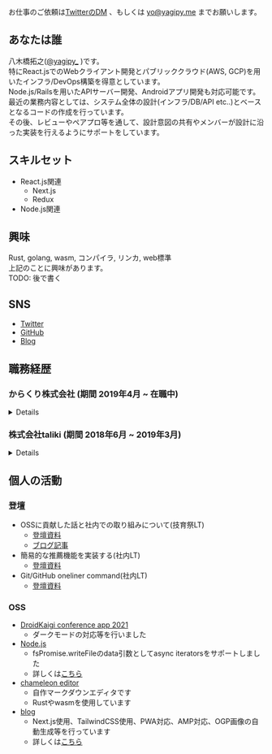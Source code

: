 お仕事のご依頼は[TwitterのDM](https://twitter.com/messages/compose?recipient_id=812979422554779648) 、もしくは yo@yagipy.me までお願いします。

## あなたは誰

八木橋拓之([@yagipy_](https://twitter.com/yagipy_) )です。  
特にReact.jsでのWebクライアント開発とパブリッククラウド(AWS, GCP)を用いたインフラ/DevOps構築を得意としています。  
Node.js/Railsを用いたAPIサーバー開発、Androidアプリ開発も対応可能です。  
最近の業務内容としては、システム全体の設計(インフラ/DB/API etc..)とベースとなるコードの作成を行っています。  
その後、レビューやペアプロ等を通して、設計意図の共有やメンバーが設計に沿った実装を行えるようにサポートをしています。

## スキルセット
- React.js関連
  - Next.js
  - Redux
- Node.js関連

## 興味
Rust, golang, wasm, コンパイラ, リンカ, web標準  
上記のことに興味があります。  
TODO: 後で書く

## SNS
- [Twitter](https://twitter.com/yagipy_)
- [GitHub](https://github.com/yagipy)
- [Blog](https://blog.yagipy.me)

## 職務経歴
### からくり株式会社 (期間 2019年4月 ~ 在職中)

<details>

#### 概要
2019年4月に新卒入社。  
教育グループのリーダーやテックリードを担当。

#### 関わったプロジェクト
抜粋しています。

- 大手ハウスメーカー顧客管理サービス

Web クライアント/サーバーサイドを担当しました。  
主に React を使用して Web クライアントの実装を行っていました。  
react-pdf を使用したクライアント側での PDF 生成、複数ファイルのアップロード機能、react-tableを使用した週次カレンダー機能等を実装しました。  
APIサーバーについてもいくつかAPIを実装しており、各区分ごとにソートを行う処理やパフォーマンスの最適化などを行いました。

- 大手メガネメーカー店舗向けサービス

モバイルアプリに提供するAPIをメインに開発してました。  
Railsアップグレード(4.2->5.2)、総合決済サービスを使用した決済機能のベース実装をしました。  
その後レビュワーとして参画してコード品質の向上を頑張りました。  
Android についても楽天Pay、LINEPay等の決済機能、クレジットカードのカメラ読み取り機能の実装を担当しました。

TODO: 後で書く

</details>

### 株式会社taliki (期間 2018年6月 ~ 2019年3月)

<details>

#### 概要
インターンとしてジョイン。
SNS上で応援を集められるサービス「ちあちあ」のインフラ構築を担当しました。  
https://prtimes.jp/main/html/rd/p/000000003.000036295.html

#### 使用技術
- AWS
  - EC2
  - ELB
  - Route53
  - etc...
- Nginx
- PostgreSQL

#### 職務内容
- EC2上にDjango実行環境の構築
  - DB: PostgreSQL
  - Webサーバー: Nginx
- お名前.comからRoute53へのドメイン移管
- お名前.comからRoute53へDNSを変更

</details>

## 個人の活動
### 登壇
- OSSに貢献した話と社内での取り組みについて(技育祭LT)
  - [登壇資料](https://docs.google.com/presentation/d/1MNydJolq1SIr76srcUbsmD7ZJzJxqprV_AgNjV7MDCM/edit?usp=sharing)
  - [ブログ記事](https://blog.yagipy.me/geeksai-lt)
- 簡易的な推薦機能を実装する(社内LT)
  - [登壇資料](https://speakerdeck.com/hiroyukiyagihashi/jian-yi-de-natui-jian-ji-neng-woshi-zhuang-suru)
- Git/GitHub oneliner command(社内LT)
  - [登壇資料](https://speakerdeck.com/hiroyukiyagihashi/github-oneliner-command)

### OSS
- [DroidKaigi conference app 2021](https://github.com/DroidKaigi/conference-app-2021)
  - ダークモードの対応等を行いました
- [Node.js](https://github.com/nodejs/node)
  - fsPromise.writeFileのdata引数としてasync iteratorsをサポートしました
  - 詳しくは[こちら](https://blog.yagipy.me/nodejs-writefile-support-async-iterators)
- [chameleon editor](https://cameleon-editor.netlify.app/)
  - 自作マークダウンエディタです
  - Rustやwasmを使用しています
- [blog](https://blog.yagipy.me/)
  - Next.js使用、TailwindCSS使用、PWA対応、AMP対応、OGP画像の自動生成等を行っています
  - 詳しくは[こちら](https://blog.yagipy.me/build-blog)
